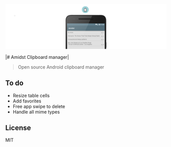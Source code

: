 ![;p](https://github.com/vinceiv/Amidst/blob/master/share/banner.png) 

|# Amidst Clipboard manager|
> Open source Android clipboard manager

## To do
- Resize table cells
- Add favorites
- Free app swipe to delete
- Handle all mime types

## License
MIT
